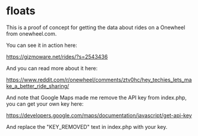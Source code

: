 # floats
This is a proof of concept for getting the data about rides on a Onewheel from onewheel.com.

You can see it in action here:

https://gizmoware.net/rides/?s=2543436

And you can read more about it here:

https://www.reddit.com/r/onewheel/comments/ztv0hc/hey_techies_lets_make_a_better_ride_sharing/

And note that Google Maps made me remove the API key from index.php, you can get your own key here:

https://developers.google.com/maps/documentation/javascript/get-api-key

And replace the "KEY_REMOVED" text in index.php with your key. 
